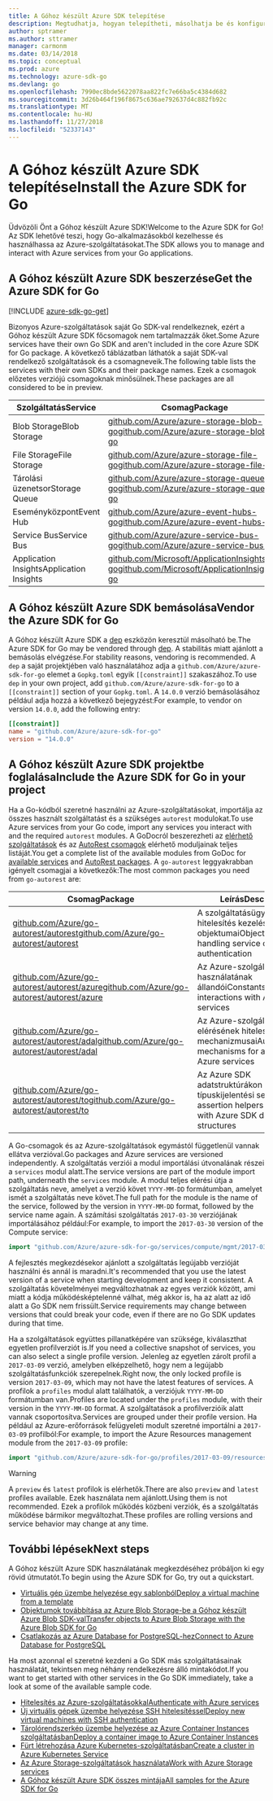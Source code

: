 ```yaml
---
title: A Góhoz készült Azure SDK telepítése
description: Megtudhatja, hogyan telepítheti, másolhatja be és konfigurálhatja a Góhoz készült Azure SDK-t.
author: sptramer
ms.author: sttramer
manager: carmonm
ms.date: 03/14/2018
ms.topic: conceptual
ms.prod: azure
ms.technology: azure-sdk-go
ms.devlang: go
ms.openlocfilehash: 7990ec8bde5622078aa822fc7e66ba5c4384d682
ms.sourcegitcommit: 3d26b464f196f8675c636ae792637d4c882fb92c
ms.translationtype: MT
ms.contentlocale: hu-HU
ms.lasthandoff: 11/27/2018
ms.locfileid: "52337143"
---
```

# <a name="install-the-azure-sdk-for-go"></a><span data-ttu-id="4bf5d-103">A Góhoz készült Azure SDK telepítése</span><span class="sxs-lookup"><span data-stu-id="4bf5d-103">Install the Azure SDK for Go</span></span>

<span data-ttu-id="4bf5d-104">Üdvözöli Önt a Góhoz készült Azure SDK!</span><span class="sxs-lookup"><span data-stu-id="4bf5d-104">Welcome to the Azure SDK for Go!</span></span> <span data-ttu-id="4bf5d-105">Az SDK lehetővé teszi, hogy Go-alkalmazásokból kezelhesse és használhassa az Azure-szolgáltatásokat.</span><span class="sxs-lookup"><span data-stu-id="4bf5d-105">The SDK allows you to manage and interact with Azure services from your Go applications.</span></span>

## <a name="get-the-azure-sdk-for-go"></a><span data-ttu-id="4bf5d-106">A Góhoz készült Azure SDK beszerzése</span><span class="sxs-lookup"><span data-stu-id="4bf5d-106">Get the Azure SDK for Go</span></span>

[!INCLUDE [azure-sdk-go-get](includes/azure-sdk-go-get.md)]

<span data-ttu-id="4bf5d-107">Bizonyos Azure-szolgáltatások saját Go SDK-val rendelkeznek, ezért a Góhoz készült Azure SDK főcsomagok nem tartalmazzák őket.</span><span class="sxs-lookup"><span data-stu-id="4bf5d-107">Some Azure services have their own Go SDK and aren't included in the core Azure SDK for Go package.</span></span> <span data-ttu-id="4bf5d-108">A következő táblázatban láthatók a saját SDK-val rendelkező szolgáltatások és a csomagneveik.</span><span class="sxs-lookup"><span data-stu-id="4bf5d-108">The following table lists the services with their own SDKs and their package names.</span></span> <span data-ttu-id="4bf5d-109">Ezek a csomagok előzetes verziójú csomagoknak minősülnek.</span><span class="sxs-lookup"><span data-stu-id="4bf5d-109">These packages are all considered to be in preview.</span></span>

| <span data-ttu-id="4bf5d-110">Szolgáltatás</span><span class="sxs-lookup"><span data-stu-id="4bf5d-110">Service</span></span> | <span data-ttu-id="4bf5d-111">Csomag</span><span class="sxs-lookup"><span data-stu-id="4bf5d-111">Package</span></span> |
|---------|---------|
| <span data-ttu-id="4bf5d-112">Blob Storage</span><span class="sxs-lookup"><span data-stu-id="4bf5d-112">Blob Storage</span></span> | [<span data-ttu-id="4bf5d-113">github.com/Azure/azure-storage-blob-go</span><span class="sxs-lookup"><span data-stu-id="4bf5d-113">github.com/Azure/azure-storage-blob-go</span></span>](https://github.com/Azure/azure-storage-blob-go) |
| <span data-ttu-id="4bf5d-114">File Storage</span><span class="sxs-lookup"><span data-stu-id="4bf5d-114">File Storage</span></span> | [<span data-ttu-id="4bf5d-115">github.com/Azure/azure-storage-file-go</span><span class="sxs-lookup"><span data-stu-id="4bf5d-115">github.com/Azure/azure-storage-file-go</span></span>](https://github.com/Azure/azure-storage-file-go) |
| <span data-ttu-id="4bf5d-116">Tárolási üzenetsor</span><span class="sxs-lookup"><span data-stu-id="4bf5d-116">Storage Queue</span></span> | [<span data-ttu-id="4bf5d-117">github.com/Azure/azure-storage-queue-go</span><span class="sxs-lookup"><span data-stu-id="4bf5d-117">github.com/Azure/azure-storage-queue-go</span></span>](https://github.com/Azure/azure-storage-queue-go) |
| <span data-ttu-id="4bf5d-118">Eseményközpont</span><span class="sxs-lookup"><span data-stu-id="4bf5d-118">Event Hub</span></span> | [<span data-ttu-id="4bf5d-119">github.com/Azure/azure-event-hubs-go</span><span class="sxs-lookup"><span data-stu-id="4bf5d-119">github.com/Azure/azure-event-hubs-go</span></span>](https://github.com/Azure/azure-event-hubs-go) |
| <span data-ttu-id="4bf5d-120">Service Bus</span><span class="sxs-lookup"><span data-stu-id="4bf5d-120">Service Bus</span></span> | [<span data-ttu-id="4bf5d-121">github.com/Azure/azure-service-bus-go</span><span class="sxs-lookup"><span data-stu-id="4bf5d-121">github.com/Azure/azure-service-bus-go</span></span>](https://github.com/Azure/azure-service-bus-go) |
| <span data-ttu-id="4bf5d-122">Application Insights</span><span class="sxs-lookup"><span data-stu-id="4bf5d-122">Application Insights</span></span> | [<span data-ttu-id="4bf5d-123">github.com/Microsoft/ApplicationInsights-go</span><span class="sxs-lookup"><span data-stu-id="4bf5d-123">github.com/Microsoft/ApplicationInsights-go</span></span>](https://github.com/Microsoft/ApplicationInsights-go) |

## <a name="vendor-the-azure-sdk-for-go"></a><span data-ttu-id="4bf5d-124">A Góhoz készült Azure SDK bemásolása</span><span class="sxs-lookup"><span data-stu-id="4bf5d-124">Vendor the Azure SDK for Go</span></span>

<span data-ttu-id="4bf5d-125">A Góhoz készült Azure SDK a [dep](https://github.com/golang/dep) eszközön keresztül másolható be.</span><span class="sxs-lookup"><span data-stu-id="4bf5d-125">The Azure SDK for Go may be vendored through [dep](https://github.com/golang/dep).</span></span> <span data-ttu-id="4bf5d-126">A stabilitás miatt ajánlott a bemásolás elvégzése.</span><span class="sxs-lookup"><span data-stu-id="4bf5d-126">For stability reasons, vendoring is recommended.</span></span> <span data-ttu-id="4bf5d-127">A `dep` a saját projektjében való használatához adja a `github.com/Azure/azure-sdk-for-go` elemet a `Gopkg.toml` egyik `[[constraint]]` szakaszához.</span><span class="sxs-lookup"><span data-stu-id="4bf5d-127">To use `dep` in your own project, add `github.com/Azure/azure-sdk-for-go` to a `[[constraint]]` section of your `Gopkg.toml`.</span></span> <span data-ttu-id="4bf5d-128">A `14.0.0` verzió bemásolásához például adja hozzá a következő bejegyzést:</span><span class="sxs-lookup"><span data-stu-id="4bf5d-128">For example, to vendor on version `14.0.0`, add the following entry:</span></span>

```toml
[[constraint]]
name = "github.com/Azure/azure-sdk-for-go"
version = "14.0.0"
```

## <a name="include-the-azure-sdk-for-go-in-your-project"></a><span data-ttu-id="4bf5d-129">A Góhoz készült Azure SDK projektbe foglalása</span><span class="sxs-lookup"><span data-stu-id="4bf5d-129">Include the Azure SDK for Go in your project</span></span>

<span data-ttu-id="4bf5d-130">Ha a Go-kódból szeretné használni az Azure-szolgáltatásokat, importálja az összes használt szolgáltatást és a szükséges `autorest` modulokat.</span><span class="sxs-lookup"><span data-stu-id="4bf5d-130">To use Azure services from your Go code, import any services you interact with and the required `autorest` modules.</span></span>
<span data-ttu-id="4bf5d-131">A GoDocról beszerezheti az [elérhető szolgáltatások](https://godoc.org/github.com/Azure/azure-sdk-for-go) és az [AutoRest csomagok](https://godoc.org/github.com/Azure/go-autorest) elérhető moduljainak teljes listáját.</span><span class="sxs-lookup"><span data-stu-id="4bf5d-131">You get a complete list of the available modules from GoDoc for [available services](https://godoc.org/github.com/Azure/azure-sdk-for-go) and [AutoRest packages](https://godoc.org/github.com/Azure/go-autorest).</span></span> <span data-ttu-id="4bf5d-132">A `go-autorest` leggyakrabban igényelt csomagjai a következők:</span><span class="sxs-lookup"><span data-stu-id="4bf5d-132">The most common packages you need from `go-autorest` are:</span></span>

| <span data-ttu-id="4bf5d-133">Csomag</span><span class="sxs-lookup"><span data-stu-id="4bf5d-133">Package</span></span> | <span data-ttu-id="4bf5d-134">Leírás</span><span class="sxs-lookup"><span data-stu-id="4bf5d-134">Description</span></span> |
|---------|-------------|
| <span data-ttu-id="4bf5d-135">[github.com/Azure/go-autorest/autorest][autorest]</span><span class="sxs-lookup"><span data-stu-id="4bf5d-135">[github.com/Azure/go-autorest/autorest][autorest]</span></span> | <span data-ttu-id="4bf5d-136">A szolgáltatásügyfél-hitelesítés kezelésének objektumai</span><span class="sxs-lookup"><span data-stu-id="4bf5d-136">Objects for handling service client authentication</span></span> |
| <span data-ttu-id="4bf5d-137">[github.com/Azure/go-autorest/autorest/azure][autorest/azure]</span><span class="sxs-lookup"><span data-stu-id="4bf5d-137">[github.com/Azure/go-autorest/autorest/azure][autorest/azure]</span></span> | <span data-ttu-id="4bf5d-138">Az Azure-szolgáltatások használatának állandói</span><span class="sxs-lookup"><span data-stu-id="4bf5d-138">Constants for interactions with Azure services</span></span> |
| <span data-ttu-id="4bf5d-139">[github.com/Azure/go-autorest/autorest/adal][autorest/adal]</span><span class="sxs-lookup"><span data-stu-id="4bf5d-139">[github.com/Azure/go-autorest/autorest/adal][autorest/adal]</span></span> | <span data-ttu-id="4bf5d-140">Az Azure-szolgáltatások elérésének hitelesítési mechanizmusai</span><span class="sxs-lookup"><span data-stu-id="4bf5d-140">Authentication mechanisms for accessing Azure services</span></span> |
| <span data-ttu-id="4bf5d-141">[github.com/Azure/go-autorest/autorest/to][autorest/to]</span><span class="sxs-lookup"><span data-stu-id="4bf5d-141">[github.com/Azure/go-autorest/autorest/to][autorest/to]</span></span> | <span data-ttu-id="4bf5d-142">Az Azure SDK adatstruktúrákon működő típuskijelentési segítők</span><span class="sxs-lookup"><span data-stu-id="4bf5d-142">Type assertion helpers for working with Azure SDK data structures</span></span> |

[autorest]: https://godoc.org/github.com/Azure/go-autorest/autorest
[autorest/azure]: https://godoc.org/github.com/Azure/go-autorest/autorest/azure
[autorest/adal]: https://godoc.org/github.com/Azure/go-autorest/autorest/adal
[autorest/to]: https://godoc.org/github.com/Azure/go-autorest/autorest/to

<span data-ttu-id="4bf5d-143">A Go-csomagok és az Azure-szolgáltatások egymástól függetlenül vannak ellátva verzióval.</span><span class="sxs-lookup"><span data-stu-id="4bf5d-143">Go packages and Azure services are versioned independently.</span></span> <span data-ttu-id="4bf5d-144">A szolgáltatás verziói a modul importálási útvonalának részei a `services` modul alatt.</span><span class="sxs-lookup"><span data-stu-id="4bf5d-144">The service versions are part of the module import path, underneath the `services` module.</span></span> <span data-ttu-id="4bf5d-145">A modul teljes elérési útja a szolgáltatás neve, amelyet a verzió követ `YYYY-MM-DD` formátumban, amelyet ismét a szolgáltatás neve követ.</span><span class="sxs-lookup"><span data-stu-id="4bf5d-145">The full path for the module is the name of the service, followed by the version in `YYYY-MM-DD` format, followed by the service name again.</span></span> <span data-ttu-id="4bf5d-146">A számítási szolgáltatás `2017-03-30` verziójának importálásához például:</span><span class="sxs-lookup"><span data-stu-id="4bf5d-146">For example, to import the `2017-03-30` version of the Compute service:</span></span>

```go
import "github.com/Azure/azure-sdk-for-go/services/compute/mgmt/2017-03-30/compute"
```

<span data-ttu-id="4bf5d-147">A fejlesztés megkezdésekor ajánlott a szolgáltatás legújabb verzióját használni és annál is maradni.</span><span class="sxs-lookup"><span data-stu-id="4bf5d-147">It's recommended that you use the latest version of a service when starting development and keep it consistent.</span></span>
<span data-ttu-id="4bf5d-148">A szolgáltatás követelményei megváltozhatnak az egyes verziók között, ami miatt a kódja működésképtelenné válhat, még akkor is, ha az alatt az idő alatt a Go SDK nem frissült.</span><span class="sxs-lookup"><span data-stu-id="4bf5d-148">Service requirements may change between versions that could break your code, even if there are no Go SDK updates during that time.</span></span>

<span data-ttu-id="4bf5d-149">Ha a szolgáltatások együttes pillanatképére van szüksége, kiválaszthat egyetlen profilverziót is.</span><span class="sxs-lookup"><span data-stu-id="4bf5d-149">If you need a collective snapshot of services, you can also select a single profile version.</span></span> <span data-ttu-id="4bf5d-150">Jelenleg az egyetlen zárolt profil a `2017-03-09` verzió, amelyben elképzelhető, hogy nem a legújabb szolgáltatásfunkciók szerepelnek.</span><span class="sxs-lookup"><span data-stu-id="4bf5d-150">Right now, the only locked profile is version `2017-03-09`, which may not have the latest features of services.</span></span> <span data-ttu-id="4bf5d-151">A profilok a `profiles` modul alatt találhatók, a verziójuk `YYYY-MM-DD` formátumban van.</span><span class="sxs-lookup"><span data-stu-id="4bf5d-151">Profiles are located under the `profiles` module, with their version in the `YYYY-MM-DD` format.</span></span> <span data-ttu-id="4bf5d-152">A szolgáltatások a profilverzióik alatt vannak csoportosítva.</span><span class="sxs-lookup"><span data-stu-id="4bf5d-152">Services are grouped under their profile version.</span></span> <span data-ttu-id="4bf5d-153">Ha például az Azure-erőforrások felügyeleti modult szeretné importálni a `2017-03-09` profilból:</span><span class="sxs-lookup"><span data-stu-id="4bf5d-153">For example, to import the Azure Resources management module from the `2017-03-09` profile:</span></span>

```go
import "github.com/Azure/azure-sdk-for-go/profiles/2017-03-09/resources/mgmt/resources"
```

> [!WARNING]
> <span data-ttu-id="4bf5d-154">A `preview` és `latest` profilok is elérhetők.</span><span class="sxs-lookup"><span data-stu-id="4bf5d-154">There are also `preview` and `latest` profiles available.</span></span> <span data-ttu-id="4bf5d-155">Ezek használata nem ajánlott.</span><span class="sxs-lookup"><span data-stu-id="4bf5d-155">Using them is not recommended.</span></span> <span data-ttu-id="4bf5d-156">Ezek a profilok működés közbeni verziók, és a szolgáltatás működése bármikor megváltozhat.</span><span class="sxs-lookup"><span data-stu-id="4bf5d-156">These profiles are rolling versions and service behavior may change at any time.</span></span>

## <a name="next-steps"></a><span data-ttu-id="4bf5d-157">További lépések</span><span class="sxs-lookup"><span data-stu-id="4bf5d-157">Next steps</span></span>

<span data-ttu-id="4bf5d-158">A Góhoz készült Azure SDK használatának megkezdéséhez próbáljon ki egy rövid útmutatót.</span><span class="sxs-lookup"><span data-stu-id="4bf5d-158">To begin using the Azure SDK for Go, try out a quickstart.</span></span>

* [<span data-ttu-id="4bf5d-159">Virtuális gép üzembe helyezése egy sablonból</span><span class="sxs-lookup"><span data-stu-id="4bf5d-159">Deploy a virtual machine from a template</span></span>](azure-sdk-go-qs-vm.md)
* [<span data-ttu-id="4bf5d-160">Objektumok továbbítása az Azure Blob Storage-be a Góhoz készült Azure Blob SDK-val</span><span class="sxs-lookup"><span data-stu-id="4bf5d-160">Transfer objects to Azure Blob Storage with the Azure Blob SDK for Go</span></span>](/azure/storage/blobs/storage-quickstart-blobs-go?toc=%2fgo%2fazure%2ftoc.json)
* [<span data-ttu-id="4bf5d-161">Csatlakozás az Azure Database for PostgreSQL-hez</span><span class="sxs-lookup"><span data-stu-id="4bf5d-161">Connect to Azure Database for PostgreSQL</span></span>](/azure/postgresql/connect-go?toc=%2fgo%2fazure%2ftoc.json)

<span data-ttu-id="4bf5d-162">Ha most azonnal el szeretné kezdeni a Go SDK más szolgáltatásainak használatát, tekintsen meg néhány rendelkezésre álló mintakódot.</span><span class="sxs-lookup"><span data-stu-id="4bf5d-162">If you want to get started with other services in the Go SDK immediately, take a look at some of the available sample code.</span></span>

* [<span data-ttu-id="4bf5d-163">Hitelesítés az Azure-szolgáltatásokkal</span><span class="sxs-lookup"><span data-stu-id="4bf5d-163">Authenticate with Azure services</span></span>](https://github.com/Azure-Samples/azure-sdk-for-go-samples/tree/master/internal/iam)
* [<span data-ttu-id="4bf5d-164">Új virtuális gépek üzembe helyezése SSH hitelesítéssel</span><span class="sxs-lookup"><span data-stu-id="4bf5d-164">Deploy new virtual machines with SSH authentication</span></span>](https://github.com/Azure-Samples/azure-sdk-for-go-samples/tree/master/compute)
* [<span data-ttu-id="4bf5d-165">Tárolórendszerkép üzembe helyezése az Azure Container Instances szolgáltatásban</span><span class="sxs-lookup"><span data-stu-id="4bf5d-165">Deploy a container image to Azure Container Instances</span></span>](https://github.com/Azure-Samples/azure-sdk-for-go-samples/tree/master/containerinstance)
* [<span data-ttu-id="4bf5d-166">Fürt létrehozása Azure Kubernetes-szolgáltatásban</span><span class="sxs-lookup"><span data-stu-id="4bf5d-166">Create a cluster in Azure Kubernetes Service</span></span>](https://github.com/Azure-Samples/azure-sdk-for-go-samples/tree/master/containerservice)
* [<span data-ttu-id="4bf5d-167">Az Azure Storage-szolgáltatások használata</span><span class="sxs-lookup"><span data-stu-id="4bf5d-167">Work with Azure Storage services</span></span>](https://github.com/Azure-Samples/azure-sdk-for-go-samples/tree/master/storage)
* [<span data-ttu-id="4bf5d-168">A Góhoz készült Azure SDK összes mintája</span><span class="sxs-lookup"><span data-stu-id="4bf5d-168">All samples for the Azure SDK for Go</span></span>](https://github.com/azure-samples/azure-sdk-for-go-samples)
